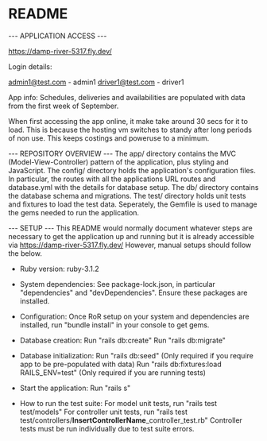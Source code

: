 # README
--- APPLICATION ACCESS ---

https://damp-river-5317.fly.dev/

Login details:

admin1@test.com - admin1
driver1@test.com - driver1

App info:
Schedules, deliveries and availabilities are populated with data from the 
first week of September.

When first accessing the app online, it make take around 30 secs for it to load. 
This is because the hosting vm switches to standy after long periods of non use. 
This keeps costings and poweruse to a minimum.

--- REPOSITORY OVERVIEW ---
The app/ directory contains the MVC (Model-View-Controller) pattern of the 
application, plus styling and JavaScript.
The config/ directory holds the application's configuration files. In particular, 
the routes with all the applications URL routes and database.yml with the details
for database setup.
The db/ directory contains the database schema and migrations.
The test/ directory holds unit tests and fixtures to load the test data.
Seperately, the Gemfile is used to manage the gems needed to run the application.


--- SETUP ---
This README would normally document whatever steps are necessary to get the
application up and running but it is already accessible 
via https://damp-river-5317.fly.dev/
However, manual setups should follow the below.

* Ruby version:
ruby-3.1.2

* System dependencies:
See package-lock.json, in particular "dependencies" and "devDependencies".
Ensure these packages are installed.

* Configuration:
Once RoR setup on your system and dependencies are installed, run "bundle install" 
in your console to get gems.

* Database creation:
Run "rails db:create"
Run "rails db:migrate"

* Database initialization:
Run "rails db:seed" (Only required if you require app to be pre-populated with data)
Run "rails db:fixtures:load RAILS_ENV=test" (Only required if you are running tests)

* Start the application:
Run "rails s"

* How to run the test suite:
For model unit tests, run "rails test test/models"
For controller unit tests, run 
"rails test test/controllers/**InsertControllerName**_controller_test.rb" 
Controller tests must be run individually due to test suite errors.